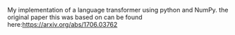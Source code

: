 My implementation of a language transformer using python and NumPy. the original paper this was based on can be found here:https://arxiv.org/abs/1706.03762 
